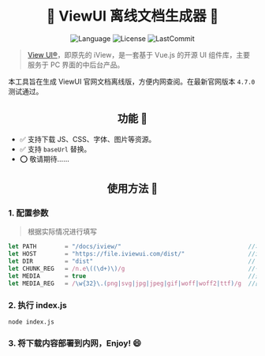 <div align=center>
<h1>🎉 ViewUI 离线文档生成器 🎉</h1>

![Language](https://img.shields.io/github/languages/top/0604hx/ViewUI-doc-offline?logo=javascript&color=blue)
![License](https://img.shields.io/badge/License-MIT-green)
![LastCommit](https://img.shields.io/github/last-commit/0604hx/ViewUI-doc-offline?color=blue&logo=github)

</div>

> [View UI®](https://www.iviewui.com)，即原先的 iView，是一套基于 Vue.js 的开源 UI 组件库，主要服务于 PC 界面的中后台产品。

本工具旨在生成 ViewUI 官网文档离线版，方便内网查阅。在最新官网版本 `4.7.0` 测试通过。

<div align=center>

## 功能 🎉

</div>

- ✅ 支持下载 JS、CSS、字体、图片等资源。
- ✅ 支持 `baseUrl` 替换。
- ⭕ 敬请期待……

<div align=center>

## 使用方法 📖

</div>

### 1. 配置参数
> 根据实际情况进行填写

```javascript
let PATH        = "/docs/iview/"                                    //本地浏览的路径，如果是根目录部署，可以填写 空 或者 /
let HOST        = "https://file.iviewui.com/dist/"                  //iview 资源地址
let DIR         = "dist"                                            //下载内容保存目录
let CHUNK_REG   = /n.e\((\d+)\)/g                                   //子模块匹配正则表达式
let MEDIA       = true                                              //是否下载多媒体资源
let MEDIA_REG   = /\w{32}\.(png|svg|jpg|jpeg|gif|woff|woff2|ttf)/g  //图片、字体匹配正则表达式
```

### 2. 执行 index.js

```shell
node index.js
```

### 3. 将下载内容部署到内网，Enjoy! 😄